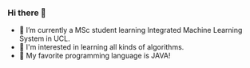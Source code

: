 ### Hi there 👋
- 🌱 I’m currently a MSc student learning Integrated Machine Learning System in UCL.
- 💬 I'm interested in learning all kinds of algorithms.
- 🤔 My favorite programming language is JAVA!

<!--
**N1ghtstalker2022/N1ghtstalker2022** is a ✨ _special_ ✨ repository because its `README.md` (this file) appears on your GitHub profile.

Here are some ideas to get you started:

- 🔭 I’m currently working on ...
- 🌱 I’m currently learning ...
- 👯 I’m looking to collaborate on ...
- 🤔 I’m looking for help with ...
- 💬 Ask me about ...
- 📫 How to reach me: ...
- 😄 Pronouns: ...
- ⚡ Fun fact: ...
-->
